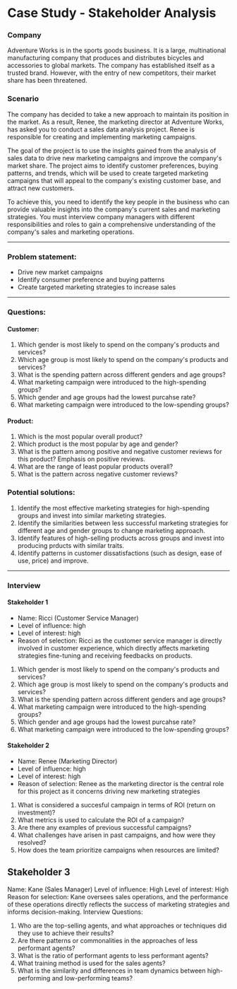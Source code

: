 # Case Study - Stakeholder Analysis

### Company
Adventure Works is in the sports goods business. It is a large, multinational manufacturing company that produces and distributes bicycles and accessories to global markets. The company has established itself as a trusted brand. However, with the entry of new competitors, their market share has been threatened. 

### Scenario 
The company has decided to take a new approach to maintain its position in the market. As a result, Renee, the marketing director at Adventure Works, has asked you to conduct a sales data analysis project. Renee is responsible for creating and implementing marketing campaigns.

The goal of the project is to use the insights gained from the analysis of sales data to drive new marketing campaigns and improve the company's market share. The project aims to identify customer preferences, buying patterns, and trends, which will be used to create targeted marketing campaigns that will appeal to the company's existing customer base, and attract new customers.

To achieve this, you need to identify the key people in the business who can provide valuable insights into the company's current sales and marketing strategies. You must interview company managers with different responsibilities and roles to gain a comprehensive understanding of the company's sales and marketing operations.

***

### Problem statement:
- Drive new market campaigns
- Identify consumer preference and buying patterns
- Create targeted marketing strategies to increase sales

***

### Questions:

#### **Customer**:
1. Which gender is most likely to spend on the company's products and services?
2. Which age group is most likely to spend on the company's products and services?
3. What is the spending pattern across different genders and age groups?
4. What marketing campaign were introduced to the high-spending groups?
5. Which gender and age groups had the lowest purcahse rate?
6. What marketing campaign were introduced to the low-spending groups?

#### **Product**:
1. Which is the most popular overall product?
2. Which product is the most popular by age and gender?
3. What is the pattern among positive and negative customer reviews for this product? Emphasis on positive reviews.
4. What are the range of least popular products overall?
5. What is the pattern across negative customer reviews?

### Potential solutions:
1. Identify the most effective marketing strategies for high-spending groups and invest into similar marketing strategies.
2. Identify the similarities between less successful marketing strategies for different age and gender groups to change marketing approach.
3. Identify features of high-selling products across groups and invest into producing prducts with similar traits.
4. Identify patterns in customer dissatisfactions (such as design, ease of use, price) and improve.

***

### Interview

#### **Stakeholder 1**
- Name: Ricci (Customer Service Manager)
- Level of influence: high
- Level of interest: high
- Reason of selection: Ricci as the customer service manager is directly involved in customer experience, which directly affects marketing strategies fine-tuning and receiving feedbacks on products.

1. Which gender is most likely to spend on the company's products and services?
2. Which age group is most likely to spend on the company's products and services?
3. What is the spending pattern across different genders and age groups?
4. What marketing campaign were introduced to the high-spending groups?
5. Which gender and age groups had the lowest purcahse rate?
6. What marketing campaign were introduced to the low-spending groups?

#### **Stakeholder 2**
- Name: Renee (Marketing Director)
- Level of influence: high
- Level of interest: high
- Reason of selection: Renee as the marketing director is the central role for this project as it concerns driving new marketing strategies

1. What is considered a succesful campaign in terms of ROI (return on investment)?
2. What metrics is used to calculate the ROI of a campaign?
3. Are there any examples of previous successful campaigns?
4. What challenges have arisen in past campaigns, and how were they resolved?
5. How does the team prioritize campaigns when resources are limited?


## **Stakeholder 3**
Name: Kane (Sales Manager)
Level of influence: High
Level of interest: High
Reason for selection: Kane oversees sales operations, and the performance of these operations directly reflects the success of marketing strategies and informs decision-making.
Interview Questions:

1. Who are the top-selling agents, and what approaches or techniques did they use to achieve their results?
2. Are there patterns or commonalities in the approaches of less performant agents?
3. What is the ratio of performant agents to less performant agents?
4. What training method is used for the sales agents?
5. What is the similarity and differences in team dynamics between high-performing and low-performing teams?
